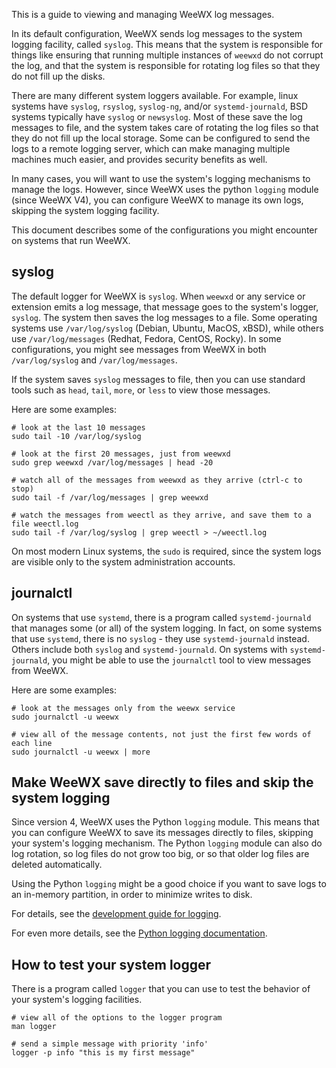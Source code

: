 This is a guide to viewing and managing WeeWX log messages.

In its default configuration, WeeWX sends log messages to the system logging facility, called `syslog`.  This means that the system is responsible for things like ensuring that running multiple instances of `weewxd` do not corrupt the log, and that the system is responsible for rotating log files so that they do not fill up the disks.

There are many different system loggers available.  For example, linux systems have `syslog`, `rsyslog`, `syslog-ng`, and/or `systemd-journald`, BSD systems typically have `syslog` or `newsyslog`. Most of these save the log messages to file, and the system takes care of rotating the log files so that they do not fill up the local storage. Some can be configured to send the logs to a remote logging server, which can make managing multiple machines much easier, and provides security benefits as well.

In many cases, you will want to use the system's logging mechanisms to manage the logs.  However, since WeeWX uses the python `logging` module (since WeeWX V4), you can configure WeeWX to manage its own logs, skipping the system logging facility.

This document describes some of the configurations you might encounter on systems that run WeeWX.

## syslog

The default logger for WeeWX is `syslog`.  When `weewxd` or any service or extension emits a log message, that message goes to the system's logger, `syslog`.  The system then saves the log messages to a file.  Some operating systems use `/var/log/syslog` (Debian, Ubuntu, MacOS, xBSD), while others use `/var/log/messages` (Redhat, Fedora, CentOS, Rocky).  In some configurations, you might see messages from WeeWX in both `/var/log/syslog` and `/var/log/messages`.

If the system saves `syslog` messages to file, then you can use standard tools such as `head`, `tail`, `more`, or `less` to view those messages.

Here are some examples:
```
# look at the last 10 messages
sudo tail -10 /var/log/syslog

# look at the first 20 messages, just from weewxd
sudo grep weewxd /var/log/messages | head -20

# watch all of the messages from weewxd as they arrive (ctrl-c to stop)
sudo tail -f /var/log/messages | grep weewxd

# watch the messages from weectl as they arrive, and save them to a file weectl.log
sudo tail -f /var/log/syslog | grep weectl > ~/weectl.log
```

On most modern Linux systems, the `sudo` is required, since the system logs are visible only to the system administration accounts.

## journalctl

On systems that use `systemd`, there is a program called `systemd-journald` that manages some (or all) of the system logging.  In fact, on some systems that use `systemd`, there is no `syslog` - they use `systemd-journald` instead.  Others include both `syslog` and `systemd-journald`.  On systems with `systemd-journald`, you might be able to use the `journalctl` tool to view messages from WeeWX.

Here are some examples:
```
# look at the messages only from the weewx service
sudo journalctl -u weewx

# view all of the message contents, not just the first few words of each line
sudo journalctl -u weewx | more
```

## Make WeeWX save directly to files and skip the system logging

Since version 4, WeeWX uses the Python `logging` module.  This means that you can configure WeeWX to save its messages directly to files, skipping your system's logging mechanism.  The Python `logging` module can also do log rotation, so log files do not grow too big, or so that older log files are deleted automatically.

Using the Python `logging` might be a good choice if you want to save logs to an in-memory partition, in order to minimize writes to disk.

For details, see the [development guide for logging](https://github.com/weewx/weewx/wiki/WeeWX-v4-and-logging).

For even more details, see the [Python logging documentation](https://docs.python.org/3/library/logging.html).

## How to test your system logger

There is a program called `logger` that you can use to test the behavior of your system's logging facilities.

```
# view all of the options to the logger program
man logger

# send a simple message with priority 'info'
logger -p info "this is my first message"
```


